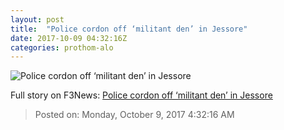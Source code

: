 ```yaml
---
layout: post
title:  "Police cordon off ‘militant den’ in Jessore"
date: 2017-10-09 04:32:16Z
categories: prothom-alo
---
```


![Police cordon off ‘militant den’ in Jessore](http://en.prothom-alo.com/contents/cache/images/1200x630x1/uploads/media/2015/09/23/cc38f413f5b8f75e9961b9cd82d7f4ae-jessore.jpg?jadewits_media_id=70635)




Full story on F3News: [Police cordon off ‘militant den’ in Jessore](http://www.f3nws.com/n/hFgvgE)

> Posted on: Monday, October 9, 2017 4:32:16 AM
